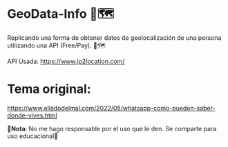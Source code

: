 # GeoData-Info 👤🗺
Replicando una forma de obtener datos de geolocalización de una persona utilizando una API (Free/Pay). 👤🗺

API Usada: https://www.ip2location.com/


# Tema original:
https://www.elladodelmal.com/2022/05/whatsapp-como-pueden-saber-donde-vives.html


🛑**Nota**: No me hago responsable por el uso que le den. Se comparte para uso educacional🛑

